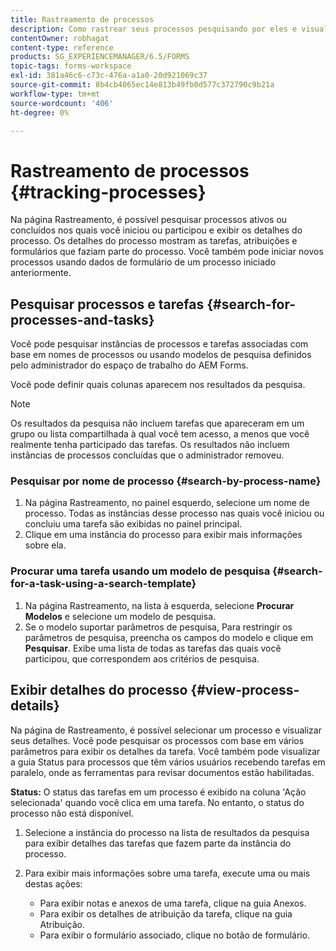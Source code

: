 ```yaml
---
title: Rastreamento de processos
description: Como rastrear seus processos pesquisando por eles e visualizando seus detalhes.
contentOwner: robhagat
content-type: reference
products: SG_EXPERIENCEMANAGER/6.5/FORMS
topic-tags: forms-workspace
exl-id: 381a46c6-c73c-476a-a1a0-20d921069c37
source-git-commit: 8b4cb4065ec14e813b49fb0d577c372790c9b21a
workflow-type: tm+mt
source-wordcount: '406'
ht-degree: 0%

---
```


# Rastreamento de processos {#tracking-processes}

Na página Rastreamento, é possível pesquisar processos ativos ou concluídos nos quais você iniciou ou participou e exibir os detalhes do processo. Os detalhes do processo mostram as tarefas, atribuições e formulários que faziam parte do processo. Você também pode iniciar novos processos usando dados de formulário de um processo iniciado anteriormente.

## Pesquisar processos e tarefas {#search-for-processes-and-tasks}

Você pode pesquisar instâncias de processos e tarefas associadas com base em nomes de processos ou usando modelos de pesquisa definidos pelo administrador do espaço de trabalho do AEM Forms.

Você pode definir quais colunas aparecem nos resultados da pesquisa.

>[!NOTE]
>
>Os resultados da pesquisa não incluem tarefas que apareceram em um grupo ou lista compartilhada à qual você tem acesso, a menos que você realmente tenha participado das tarefas. Os resultados não incluem instâncias de processos concluídas que o administrador removeu.

### Pesquisar por nome de processo {#search-by-process-name}

1. Na página Rastreamento, no painel esquerdo, selecione um nome de processo. Todas as instâncias desse processo nas quais você iniciou ou concluiu uma tarefa são exibidas no painel principal.
1. Clique em uma instância do processo para exibir mais informações sobre ela.

### Procurar uma tarefa usando um modelo de pesquisa {#search-for-a-task-using-a-search-template}

1. Na página Rastreamento, na lista à esquerda, selecione **Procurar Modelos** e selecione um modelo de pesquisa.
1. Se o modelo suportar parâmetros de pesquisa, Para restringir os parâmetros de pesquisa, preencha os campos do modelo e clique em **Pesquisar**. Exibe uma lista de todas as tarefas das quais você participou, que correspondem aos critérios de pesquisa.

## Exibir detalhes do processo {#view-process-details}

Na página de Rastreamento, é possível selecionar um processo e visualizar seus detalhes. Você pode pesquisar os processos com base em vários parâmetros para exibir os detalhes da tarefa. Você também pode visualizar a guia Status para processos que têm vários usuários recebendo tarefas em paralelo, onde as ferramentas para revisar documentos estão habilitadas.

**Status:** O status das tarefas em um processo é exibido na coluna &#39;Ação selecionada&#39; quando você clica em uma tarefa. No entanto, o status do processo não está disponível.

1. Selecione a instância do processo na lista de resultados da pesquisa para exibir detalhes das tarefas que fazem parte da instância do processo.
1. Para exibir mais informações sobre uma tarefa, execute uma ou mais destas ações:

   * Para exibir notas e anexos de uma tarefa, clique na guia Anexos.
   * Para exibir os detalhes de atribuição da tarefa, clique na guia Atribuição.
   * Para exibir o formulário associado, clique no botão de formulário.
